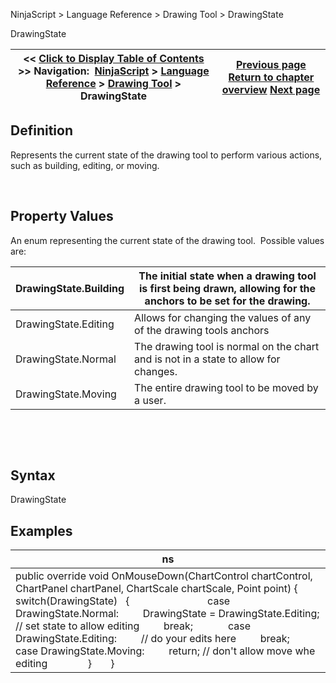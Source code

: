 ﻿


NinjaScript \> Language Reference \> Drawing Tool \> DrawingState






















DrawingState







| \<\< [Click to Display Table of Contents](drawingstate.md) \>\> **Navigation:**     [NinjaScript](ninjascript.md) \> [Language Reference](language_reference_wip.md) \> [Drawing Tool](drawing_tools.md) \> DrawingState | [Previous page](dispose.md) [Return to chapter overview](drawing_tools.md) [Next page](drawnby.md) |
| --- | --- |











## Definition


Represents the current state of the drawing tool to perform various actions, such as building, editing, or moving.


 


## Property Values


An enum representing the current state of the drawing tool.  Possible values are:




| DrawingState.Building | The initial state when a drawing tool is first being drawn, allowing for the anchors to be set for the drawing. |
| --- | --- |
| DrawingState.Editing | Allows for changing the values of any of the drawing tools anchors |
| DrawingState.Normal | The drawing tool is normal on the chart and is not in a state to allow for changes. |
| DrawingState.Moving | The entire drawing tool to be moved by a user. |



 


 


## Syntax


DrawingState


## 


## Examples




| ns |
| --- |
| public override void OnMouseDown(ChartControl chartControl, ChartPanel chartPanel, ChartScale chartScale, Point point) {    switch(DrawingState)    {                              case DrawingState.Normal:          DrawingState \= DrawingState.Editing; // set state to allow editing          break;               case DrawingState.Editing:          // do your edits here          break;      case DrawingState.Moving:          return; // don't allow move whe editing                }        } |









